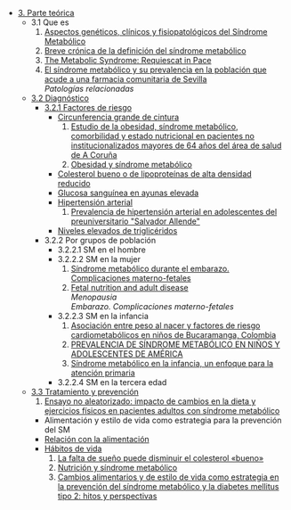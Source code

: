- [3. Parte teórica](#parte-teórica)
    - 3.1 Que es  
      1. [Aspectos genéticos, clínicos y fisiopatológicos del Síndrome Metabólico](/docs/resumenes/002.md)  
      2. [Breve crónica de la definición del síndrome metabólico](/docs/resumenes/003.md)  
      3. [The Metabolic Syndrome: Requiescat in Pace](/docs/resumenes/006.md)  
      4. [El síndrome metabólico y su prevalencia en la población que acude a una farmacia comunitaria de Sevilla](/docs/resumenes/007.md)  
        *Patologías relacionadas*
    - [3.2 Diagnóstico](#diagnóstico)
        - [3.2.1 Factores de riesgo](#Factores-de-riesgo)
            - [Circunferencia grande de cintura](#Circunferencia-grande-de-cintura)
              1. [Estudio de la obesidad, síndrome metabólico, comorbilidad y estado nutricional en pacientes no institucionalizados mayores de 64 años del área de salud de A Coruña](/docs/resumenes/005.md)  
              2. [Obesidad y síndrome metabólico](/docs/resumenes/012.md)  
            - [Colesterol bueno o de lipoproteínas de alta densidad reducido](#Colesterol-bueno-o-de-lipoproteínas-de-alta-densidad-reducido)
            - [Glucosa sanguínea en ayunas elevada](#Glucosa-sanguínea-en-ayunas-elevada)
            - [Hipertensión arterial](#Hipertensión-arterial)
              1. [Prevalencia de hipertensión arterial en adolescentes del preuniversitario "Salvador Allende"](/docs/resumenes/029.md)
            - [Niveles elevados de triglicéridos](#Niveles-elevados-de-triglicéridos)
        - 3.2.2 Por grupos de población
            - 3.2.2.1 SM en el hombre
            - 3.2.2.2 SM en la mujer
              1.  [Síndrome metabólico durante el embarazo. Complicaciones materno-fetales](/docs/resumenes/014.md)  
              2. [Fetal nutrition and adult disease](/docs/resumenes/009.md)  
                *Menopausia*    
                *Embarazo. Complicaciones materno-fetales*
            - 3.2.2.3 SM en la infancia
              1. [Asociación entre peso al nacer y factores de riesgo cardiometabólicos en niños de Bucaramanga, Colombia](/docs/resumenes/001.md)  
              2.  [PREVALENCIA DE SÍNDROME METABÓLICO EN NIÑOS Y ADOLESCENTES DE AMÉRICA](/docs/resumenes/013.md)  
              3.  [Síndrome metabólico en la infancia, un enfoque para la atención primaria](/docs/resumenes/015.md)  
            - 3.2.2.4 SM en la tercera edad
    - [3.3 Tratamiento y prevención](#Tratamiento-y-prevención)
        1. [Ensayo no aleatorizado: impacto de cambios en la dieta y ejercicios físicos en pacientes adultos con síndrome metabólico](/docs/resumenes/008.md)  
        - Alimentación y estilo de vida como estrategia para la prevención del SM
        - [Relación con la alimentación](#relación-con-la-alimentación)
        - [Hábitos de vida](#hábitos-de-vida)
          1. [La falta de sueño puede disminuir el colesterol «bueno»](/docs/resumenes/010.md)  
          2. [Nutrición y síndrome metabólico](/docs/resumenes/011.md)  
          3. [Cambios alimentarios y de estilo de vida como estrategia en la prevención del síndrome metabólico y la diabetes mellitus tipo 2: hitos y perspectivas](/docs/resumenes/004.md)  
